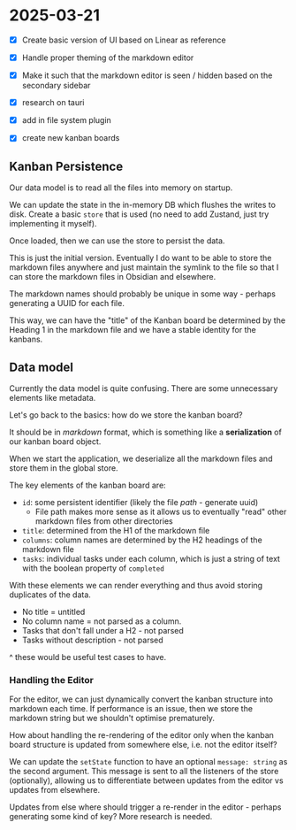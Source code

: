 # 2025-03-21

- [x] Create basic version of UI based on Linear as reference
- [x] Handle proper theming of the markdown editor
- [x] Make it such that the markdown editor is seen / hidden based on the secondary sidebar

- [x] research on tauri

- [x] add in file system plugin
- [x] create new kanban boards

## Kanban Persistence

Our data model is to read all the files into memory on startup.

We can update the state in the in-memory DB which flushes the writes to disk.
Create a basic `store` that is used (no need to add Zustand,
just try implementing it myself).

Once loaded, then we can use the store to persist the data.

This is just the initial version.
Eventually I do want to be able to store the markdown files anywhere
and just maintain the symlink to the file so that I can store the markdown
files in Obsidian and elsewhere.

The markdown names should probably be unique in some way -
perhaps generating a UUID for each file.

This way, we can have the "title" of the Kanban board be determined
by the Heading 1 in the markdown file and we have a stable identity for the kanbans.

## Data model

Currently the data model is quite confusing.
There are some unnecessary elements like metadata.

Let's go back to the basics: how do we store the kanban board?

It should be in *markdown* format, which is something like a
**serialization** of our kanban board object.

When we start the application, we deserialize all the markdown files
and store them in the global store.

The key elements of the kanban board are:

- `id`: some persistent identifier (likely the file *path* - generate uuid)
  - File path makes more sense as it allows us to eventually "read" other markdown files from other directories
- `title`: determined from the H1 of the markdown file
- `columns`: column names are determined by the H2 headings of the markdown file
- `tasks`: individual tasks under each column, which is just a string of text with the
  boolean property of `completed`

With these elements we can render everything and thus avoid
storing duplicates of the data.

- No title = untitled
- No column name = not parsed as a column.
- Tasks that don't fall under a H2 - not parsed
- Tasks without description - not parsed

^ these would be useful test cases to have.

### Handling the Editor

For the editor, we can just dynamically convert the kanban structure
into markdown each time.
If performance is an issue, then we store the markdown string but we
shouldn't optimise prematurely.

How about handling the re-rendering of the editor only when the
kanban board structure is updated from somewhere else,
i.e. not the editor itself?

We can update the `setState` function to have an optional `message: string`
as the second argument.
This message is sent to all the listeners of the store (optionally),
allowing us to differentiate between updates from the editor
vs updates from elsewhere.

Updates from else where should trigger a re-render in the editor -
perhaps generating some kind of key?
More research is needed.
